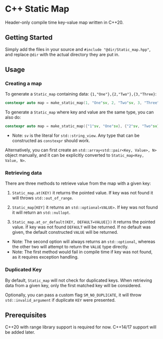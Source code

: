 # C++ Static Map

Header-only compile time key-value map written in C++20.

## Getting Started

Simply add the files in your source and `#include "@dir/Static_map.hpp"`, and replace `@dir` with the actual directory they are put in.

## Usage

### Creating a map

To generate a `Static_map` containing data: `{1,"One"},{2,"Two"},{3,"Three}`:

````c++
constexpr auto map = make_static_map(1, "One"sv, 2, "Two"sv, 3, "Three"sv);
````

To generate a `Static_map` where key and value are the same type, you can also do:

```c++
constexpr auto map = make_static_map({"1"sv, "One"sv}, {"2"sv, "Two"sv}, {"3"sv, "Three"sv});
```

-   Note: `sv` is the literal for `std::string_view`. Any type that can be constructed as `constexpr` should work.

Alternatively, you can first create an `std::array<std::pair<Key, Value>, N>` object manually, and it can be explicitly converted to `Static_map<Key, Value, N>`.

### Retrieving data

There are three methods to retrieve value from the map with a given key:

1.   `Static_map.at(KEY)` it returns the pointed value. If key was not found it will throws `std::out_of_range`.

2.   `Static_map[KEY]` it returns an `std::optional<VALUE>`. If key was not found it will return an `std::nullopt`.
3.   `Static_map.at_or_default(KEY, DEFAULT=VALUE{})` it returns the pointed value. If key was not found `DEFAULT` will be returned. If no default was given, the default constructed `VALUE` will be returned.

-   Note: The second option will always returns an `std::optional`, whereas the other two will attempt to return the `VALUE` type directly.
-   Note: The first method would fail in compile time if key was not found, as it requires exception handling.

### Duplicated Key

By default, `Static_map` will not check for duplicated keys. When retrieving data from a given key, only the first matched key will be considered.

Optionally, you can pass a custom flag `SM_NO_DUPLICATE`, it will throw `std::invalid_argument` if duplicate `KEY` were presented.

## Prerequisites

C++20 with range library support is required for now. C++14/17 support will be added later.
